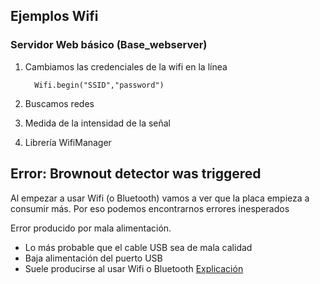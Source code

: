 ## Ejemplos Wifi

### Servidor Web básico (Base_webserver)

1. Cambiamos las credenciales de la wifi en la línea
   
   
         Wifi.begin("SSID","password")
   
1. Buscamos redes

1. Medida de la intensidad de la señal

1. Librería WifiManager

## Error: Brownout detector was triggered

Al empezar a usar Wifi (o Bluetooth) vamos a ver que la placa empieza a consumir más. Por eso podemos encontrarnos errores inesperados

Error producido por mala alimentación.
* Lo más probable que el cable USB sea de mala calidad
* Baja alimentación del puerto USB
* Suele producirse al usar Wifi o Bluetooth
[Explicación](https://github.com/nkolban/esp32-snippets/issues/168)
